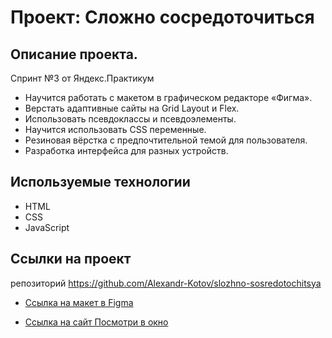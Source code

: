 # Проект: Сложно сосредоточиться

## Описание проекта.
Спринт №3 от Яндекс.Практикум
* Научится работать с макетом в графическом редакторе «Фигма».
* Верстать адаптивные сайты на Grid Layout и Flex.
* Использовать псевдоклассы и псевдоэлементы.
* Научится использовать CSS переменные.
* Резиновая вёрстка с предпочтительной темой для пользователя.
* Разработка интерфейса для разных устройств.

## Используемые технологии
* HTML
* CSS
* JavaScript

## Ссылки на проект

репозиторий https://github.com/Alexandr-Kotov/slozhno-sosredotochitsya

* [Ссылка на макет в Figma](https://www.figma.com/file/lCqDbWjgllgJtb2hmCqfyX/%236-Сложно-сосредоточиться?type=design&node-id=601-96&mode=design&t=EM7j74DPkXBmawrl-0)

* [Ссылка на сайт Посмотри в окно](https://alexandr-kotov.github.io/slozhno-sosredotochitsya/)